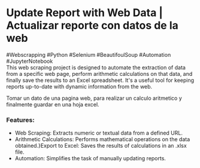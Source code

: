 # Update Report with Web Data | Actualizar reporte con datos de la web

#Webscrapping #Python #Selenium #BeautifoulSoup #Automation #JupyterNotebook   
This web scraping project is designed to automate the extraction of data from a specific web page, perform arithmetic calculations on that data, and finally save the results to an Excel spreadsheet. It's a useful tool for keeping reports up-to-date with dynamic information from the web.
 
Tomar un dato de una pagina web, para realizar un calculo aritmetico y finalmente guardar en una hoja excel.

### Features:
- Web Scraping: Extracts numeric or textual data from a defined URL.
- Arithmetic Calculations: Performs mathematical operations on the data obtained.}Export to Excel: Saves the results of calculations in an .xlsx file.
- Automation: Simplifies the task of manually updating reports.
